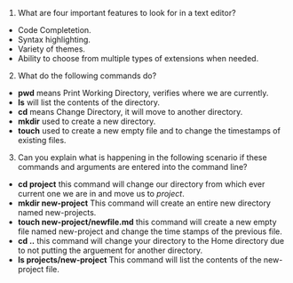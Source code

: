 1. What are four important features to look for in a text editor?

- Code Completetion.
- Syntax highlighting.
- Variety of themes.
- Ability to choose from multiple types of extensions when needed.

2. What do the following commands do?

- **pwd** means Print Working Directory, verifies where we are currently.
- **ls** will list the contents of the directory.
- **cd** means Change Directory, it will move to another directory.
- **mkdir** used to create a new directory.
- **touch** used to create a new empty file and to change the timestamps of existing files.

3. Can you explain what is happening in the following scenario if these commands and arguments are entered into the command line? 

- **cd project** this command will change our directory from which ever current one we are in and move us to *project*.
- **mkdir new-project** This command will create an entire new directory named new-projects.
- **touch new-project/newfile.md** this command will create a new empty file named new-project and change the time stamps of the previous file.
- **cd ..** this command will change your directory to the Home directory due to not putting the arguement for another directory.
- **ls projects/new-project** This command will list the contents of the new-project file.
